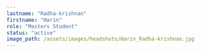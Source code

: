 ```yaml
---
lastname: "Radha-krishnan"
firstname: "Harin"
role: "Masters Student"
status: "active"
image_path: /assets/images/headshots/Harin_Radha-krishnan.jpg
---
```

